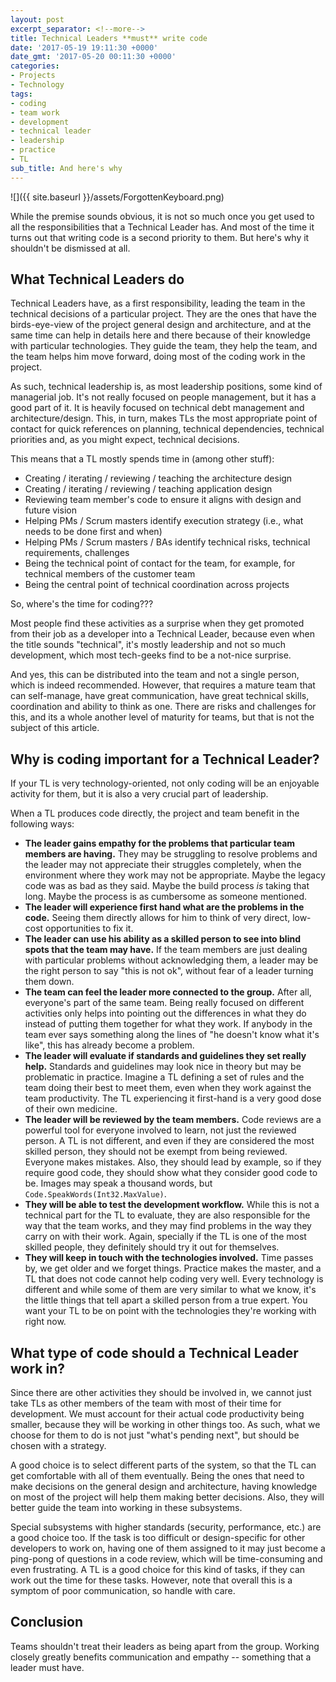 ```yaml
---
layout: post
excerpt_separator: <!--more-->
title: Technical Leaders **must** write code
date: '2017-05-19 19:11:30 +0000'
date_gmt: '2017-05-20 00:11:30 +0000'
categories:
- Projects
- Technology
tags:
- coding
- team work
- development
- technical leader
- leadership
- practice
- TL
sub_title: And here's why
---
```


![]({{ site.baseurl }}/assets/ForgottenKeyboard.png)

While the premise sounds obvious, it is not so much once you get used to all the responsibilities that a Technical Leader has. And most of the time it turns out that writing code is a second priority to them. But here's why it shouldn't be dismissed at all.

<!--more-->

## What Technical Leaders do

Technical Leaders have, as a first responsibility, leading the team in the technical decisions of a particular project. They are the ones that have the birds-eye-view of the project general design and architecture, and at the same time can help in details here and there because of their knowledge with particular technologies. They guide the team, they help the team, and the team helps him move forward, doing most of the coding work in the project.

As such, technical leadership is, as most leadership positions, some kind of managerial job. It's not really focused on people management, but it has a good part of it. It is heavily focused on technical debt management and architecture/design. This, in turn, makes TLs the most appropriate point of contact for quick references on planning, technical dependencies, technical priorities and, as you might expect, technical decisions.

This means that a TL mostly spends time in (among other stuff):

- Creating / iterating / reviewing / teaching  the architecture design
- Creating / iterating / reviewing / teaching application design
- Reviewing team member's code to ensure it aligns with design and future vision
- Helping PMs / Scrum masters identify execution strategy (i.e., what needs to be done first and when)
- Helping PMs / Scrum masters / BAs identify technical risks, technical requirements, challenges
- Being the technical point of contact for the team, for example, for technical members of the customer team
- Being the central point of technical coordination across projects

So, where's the time for coding???

Most people find these activities as a surprise when they get promoted from their job as a developer into a Technical Leader, because even when the title sounds "technical", it's mostly leadership and not so much development, which most tech-geeks find to be a not-nice surprise.

And yes, this can be distributed into the team and not a single person, which is indeed recommended. However, that requires a mature team that can self-manage, have great communication, have great technical skills, coordination and ability to think as one. There are risks and challenges for this, and its a whole another level of maturity for teams, but that is not the subject of this article.

## Why is coding important for a Technical Leader?

If your TL is very technology-oriented, not only coding will be an enjoyable activity for them, but it is also a very crucial part of leadership.

When a TL produces code directly, the project and team benefit in the following ways:

- **The leader gains empathy for the problems that particular team members are having.** They may be struggling to resolve problems and the leader may not appreciate their struggles completely, when the environment where they work may not be appropriate. Maybe the legacy code was as bad as they said. Maybe the build process _is_ taking that long. Maybe the process is as cumbersome as someone mentioned.
- **The leader will experience first hand what are the problems in the code.** Seeing them directly allows for him to think of very direct, low-cost opportunities to fix it.
- **The leader can use his ability as a skilled person to see into blind spots that the team may have.** If the team members are just dealing with particular problems without acknowledging them, a leader may be the right person to say "this is not ok", without fear of a leader turning them down.
- **The team can feel the leader more connected to the group.** After all, everyone's part of the same team. Being really focused on different activities only helps into pointing out the differences in what they do instead of putting them together for what they work. If anybody in the team ever says something along the lines of "he doesn't know what it's like", this has already become a problem.
- **The leader will evaluate if standards and guidelines they set really help.** Standards and guidelines may look nice in theory but may be problematic in practice. Imagine a TL defining a set of rules and the team doing their best to meet them, even when they work against the team productivity. The TL experiencing it first-hand is a very good dose of their own medicine.
- **The leader will be reviewed by the team members.** Code reviews are a powerful tool for everyone involved to learn, not just the reviewed person. A TL is not different, and even if they are considered the most skilled person, they should not be exempt from being reviewed. Everyone makes mistakes. Also, they should lead by example, so if they require good code, they should show what they consider good code to be. Images may speak a thousand words, but `Code.SpeakWords(Int32.MaxValue)`.
- **They will be able to test the development workflow.** While this is not a technical part for the TL to evaluate, they are also responsible for the way that the team works, and they may find problems in the way they carry on with their work. Again, specially if the TL is one of the most skilled people, they definitely should try it out for themselves.
- **They will keep in touch with the technologies involved.** Time passes by, we get older and we forget things. Practice makes the master, and a TL that does not code cannot help coding very well. Every technology is different and while some of them are very similar to what we know, it's the little things that tell apart a skilled person from a true expert. You want your TL to be on point with the technologies they're working with right now.

## What type of code should a Technical Leader work in?

Since there are other activities they should be involved in, we cannot just take TLs as other members of the team with most of their time for development. We must account for their actual code productivity being smaller, because they will be working in other things too. As such, what we choose for them to do is not just "what's pending next", but should be chosen with a strategy.

A good choice is to select different parts of the system, so that the TL can get comfortable with all of them eventually. Being the ones that need to make decisions on the general design and architecture, having knowledge on most of the project will help them making better decisions. Also, they will better guide the team into working in these subsystems.

Special subsystems with higher standards (security, performance, etc.) are a good choice too. If the task is too difficult or design-specific for other developers to work on, having one of them assigned to it may just become a ping-pong of questions in a code review, which will be time-consuming and even frustrating. A TL is a good choice for this kind of tasks, if they can work out the time for these tasks. However, note that overall this is a symptom of poor communication, so handle with care.

## Conclusion

Teams shouldn't treat their leaders as being apart from the group. Working closely greatly benefits communication and empathy -- something that a leader must have.
